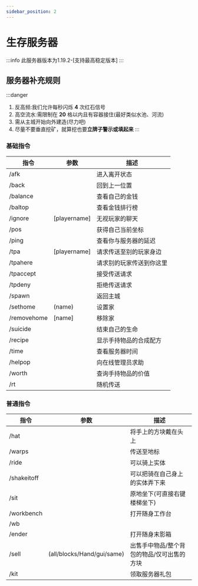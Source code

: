 ```yaml
---
sidebar_position: 2
---
```


# 生存服务器

:::info
此服务器版本为1.19.2-[支持最高稳定版本]
:::

## 服务器补充规则

:::danger
1. 反高频:我们允许每秒闪烁 **4** 次红石信号
2. 高空流水:需限制在 **20** 格以内且有容器接住(最好类似水池、河流)
3. 需从主城开始向外建造(尽力吧)
4. 尽量不要垂直挖矿，就算挖也要**立牌子警示或填起来**
:::

### 基础指令

| 指令          | 参数            | 描述           |
| ----------- | ------------- | ------------ |
| /afk        |               | 进入离开状态       |
| /back       |               | 回到上一位置       |
| /balance    |               | 查看自己的金钱      |
| /baltop     |               | 查看金钱排行榜      |
| /ignore     | \[playername] | 无视玩家的聊天      |
| /pos        |               | 获得自己当前坐标     |
| /ping       |               | 查看你与服务器的延迟   |
| /tpa        | \[playername] | 请求传送至别的玩家身边  |
| /tpahere    |               | 请求别的玩家传送到你这里 |
| /tpaccept   |               | 接受传送请求       |
| /tpdeny     |               | 拒绝传送请求       |
| /spawn      |               | 返回主城         |
| /sethome    | (name)        | 设置家          |
| /removehome | \[name]       | 移除家          |
| /suicide    |               | 结束自己的生命      |
| /recipe     |               | 显示手持物品的合成配方  |
| /time       |               | 查看服务器时间      |
| /helpop     |               | 向在线管理员求助     |
| /worth      |               | 查询手持物品的价值    |
| /rt         |               | 随机传送    |

### 普通指令

| 指令          | 参数 | 描述              |
| ----------- | -- | --------------- |
| /hat        |    | 将手上的方块戴在头上      |
| /warps      |    | 传送至地标           |
| /ride       |    | 可以骑上实体          |
| /shakeitoff |    | 可以把骑在自己身上的实体弄下来 |
| /sit        |    | 原地坐下(可直接右键楼梯坐下) |
| /workbench  |    | 打开随身工作台         |
| /wb         |    |                 |
| /ender      |    | 打开随身末影箱         |
| /sell      |  (all/blocks/Hand/gui/same)  | 出售手中物品/整个背包的物品/仅可出售的方块    |
| /kit        |    | 领取服务器礼包    |
